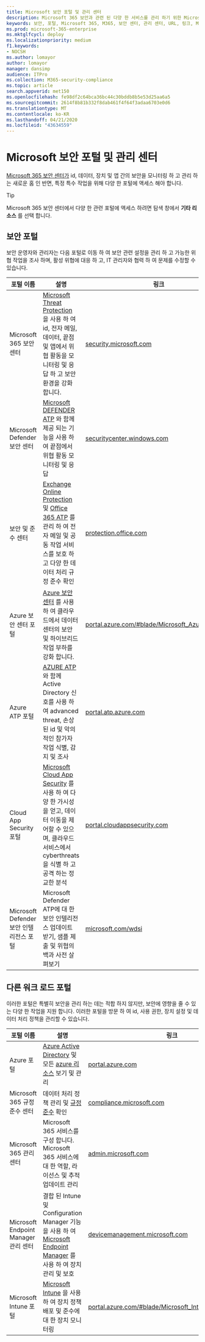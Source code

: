 ```yaml
---
title: Microsoft 보안 포털 및 관리 센터
description: Microsoft 365 보안과 관련 된 다양 한 서비스를 관리 하기 위한 Microsoft 관리 센터 또는 포털 찾기
keywords: 보안, 포털, Microsoft 365, M365, 보안 센터, 관리 센터, URL, 링크, MTP, Microsoft Defender ATP, microsoft it, ad, Azure atp, Office 365 ATP, MCAS, WDSI,,, Intune, AATP, & Cloud,
ms.prod: microsoft-365-enterprise
ms.mktglfcycl: deploy
ms.localizationpriority: medium
f1.keywords:
- NOCSH
ms.author: lomayor
author: lomayor
manager: dansimp
audience: ITPro
ms.collection: M365-security-compliance
ms.topic: article
search.appverid: met150
ms.openlocfilehash: fe98df2c64bca36bc44c30bddb8b5e53d25aa6a5
ms.sourcegitcommit: 2614f8b81b332f8dab461f4f64f3adaa6703e0d6
ms.translationtype: MT
ms.contentlocale: ko-KR
ms.lasthandoff: 04/21/2020
ms.locfileid: "43634559"
---
```

# <a name="microsoft-security-portals-and-admin-centers"></a>Microsoft 보안 포털 및 관리 센터
[Microsoft 365 보안 센터가](overview-security-center.md) id, 데이터, 장치 및 앱 간의 보안을 모니터링 하 고 관리 하는 새로운 홈 인 반면, 특정 특수 작업을 위해 다양 한 포털에 액세스 해야 합니다.

> [!TIP] 
> Microsoft 365 보안 센터에서 다양 한 관련 포털에 액세스 하려면 탐색 창에서 **기타 리소스** 를 선택 합니다.

## <a name="security-portals"></a>보안 포털

보안 운영자와 관리자는 다음 포털로 이동 하 여 보안 관련 설정을 관리 하 고 가능한 위협 작업을 조사 하며, 활성 위협에 대응 하 고, IT 관리자와 협력 하 여 문제를 수정할 수 있습니다.
<p></p>

| 포털 이름 | 설명 | 링크 |
|---|---|---| 
| Microsoft 365 보안 센터 | [Microsoft Threat Protection](microsoft-threat-protection.md) 을 사용 하 여 id, 전자 메일, 데이터, 끝점 및 앱에서 위협 활동을 모니터링 및 응답 하 고 보안 환경을 강화 합니다. | [security.microsoft.com](https://security.microsoft.com/) |
| Microsoft Defender 보안 센터 | [Microsoft DEFENDER ATP](https://docs.microsoft.com/windows/security/threat-protection/microsoft-defender-atp/microsoft-defender-advanced-threat-protection) 와 함께 제공 되는 기능을 사용 하 여 끝점에서 위협 활동 모니터링 및 응답 | [securitycenter.windows.com](https://securitycenter.microsoft.com/) |
| 보안 및 준수 센터 | [Exchange Online Protection](https://docs.microsoft.com/microsoft-365/security/office-365-security/exchange-online-protection-overview?view=o365-worldwide) 및 [Office 365 ATP](https://docs.microsoft.com/microsoft-365/security/office-365-security/office-365-atp?view=o365-worldwide) 를 관리 하 여 전자 메일 및 공동 작업 서비스를 보호 하 고 다양 한 데이터 처리 규정 준수 확인 | [protection.office.com](https://protection.office.com) |
| Azure 보안 센터 포털 | [Azure 보안 센터](https://docs.microsoft.com/azure/security-center/security-center-intro) 를 사용 하 여 클라우드에서 데이터 센터의 보안 및 하이브리드 작업 부하를 강화 합니다. | [portal.azure.com/#blade/Microsoft_Azure_Security](https://portal.azure.com/#blade/Microsoft_Azure_Security/SecurityMenuBlade/0) |
| Azure ATP 포털 | [AZURE ATP](https://docs.microsoft.com/azure-advanced-threat-protection/what-is-atp) 와 함께 Active Directory 신호를 사용 하 여 advanced threat, 손상 된 id 및 악의적인 참가자 작업 식별, 감지 및 조사 | [portal.atp.azure.com](https://portal.atp.azure.com/) |
| Cloud App Security 포털 | [Microsoft Cloud App Security](https://docs.microsoft.com/cloud-app-security/what-is-cloud-app-security) 를 사용 하 여 다양 한 가시성을 얻고, 데이터 이동을 제어할 수 있으며, 클라우드 서비스에서 cyberthreats을 식별 하 고 공격 하는 정교한 분석 | [portal.cloudappsecurity.com](https://portal.cloudappsecurity.com/) |
| Microsoft Defender 보안 인텔리전스 포털 | Microsoft Defender ATP에 대 한 보안 인텔리전스 업데이트 받기, 샘플 제출 및 위협의 백과 사전 살펴보기 | [microsoft.com/wdsi](https://microsoft.com/wdsi) |

## <a name="portals-for-other-workloads"></a>다른 워크 로드 포털

이러한 포털은 특별히 보안을 관리 하는 데는 적합 하지 않지만, 보안에 영향을 줄 수 있는 다양 한 작업을 지원 합니다. 이러한 포털을 방문 하 여 id, 사용 권한, 장치 설정 및 데이터 처리 정책을 관리할 수 있습니다.
<p></p>

| 포털 이름 | 설명 | 링크 | 
|---|---|---| 
| Azure 포털 | [Azure Active Directory](https://docs.microsoft.com/azure/active-directory/fundamentals/active-directory-whatis) 및 모든 [azure 리소스](https://docs.microsoft.com/azure/azure-resource-manager/management/overview) 보기 및 관리  | [portal.azure.com](https://portal.azure.com/) |
| Microsoft 365 규정 준수 센터 | 데이터 처리 정책 관리 및 [규정 준수](https://docs.microsoft.com/microsoft-365/compliance/offering-home?view=o365-worldwide) 확인 | [compliance.microsoft.com](https://compliance.microsoft.com/) |
| Microsoft 365 관리 센터 | Microsoft 365 서비스를 구성 합니다. Microsoft 365 서비스에 대 한 역할, 라이선스 및 추적 업데이트 관리 | [admin.microsoft.com](https://admin.microsoft.com/) |
| Microsoft Endpoint Manager 관리 센터 | 결합 된 Intune 및 Configuration Manager 기능을 사용 하 여 [Microsoft Endpoint Manager](https://docs.microsoft.com/configmgr/) 를 사용 하 여 장치 관리 및 보호 | [devicemanagement.microsoft.com](https://devicemanagement.microsoft.com/) |
| Microsoft Intune 포털 | [Microsoft Intune](https://docs.microsoft.com/intune/fundamentals/what-is-intune) 을 사용 하 여 장치 정책 배포 및 준수에 대 한 장치 모니터링 | [portal.azure.com/#blade/Microsoft_Intune_DeviceSettings](https://portal.azure.com/#blade/Microsoft_Intune_DeviceSettings/ExtensionLandingBlade/overview)